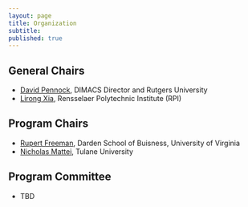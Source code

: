 ```yaml
---
layout: page
title: Organization
subtitle:
published: true
---
```


## General Chairs
* [David Pennock](https://dpennock.com/), DIMACS Director and Rutgers University
* [Lirong Xia](https://www.cs.rpi.edu/~xial/), Rensselaer Polytechnic Institute (RPI)


## Program Chairs
* [Rupert Freeman](https://www.rupertfreeman.com/), Darden School of Buisness, University of Virginia
* [Nicholas Mattei](http://www.nickmattei.net/), Tulane University

## Program Committee
* TBD

<!--
| Name | Institution | 
|----------|-------------|
-->



